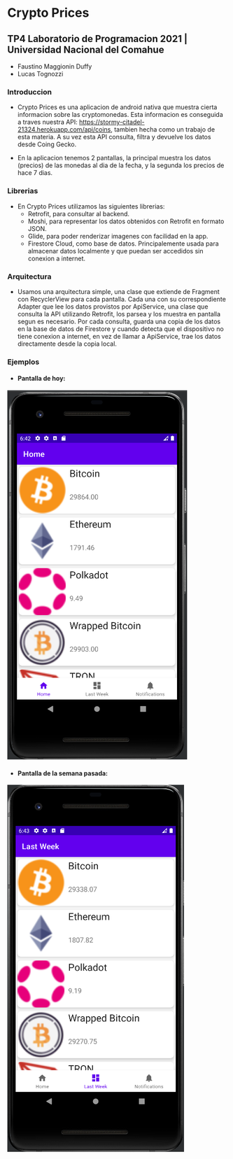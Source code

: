 # Crypto Prices
## TP4 Laboratorio de Programacion 2021 | Universidad Nacional del Comahue

* Faustino Maggionin Duffy
* Lucas Tognozzi

### Introduccion

* Crypto Prices es una aplicacion de android nativa que muestra cierta informacion sobre
  las cryptomonedas. Esta informacion es conseguida a traves nuestra API:
  https://stormy-citadel-21324.herokuapp.com/api/coins, tambien hecha como un trabajo de esta materia.
  A su vez esta API consulta, filtra y devuelve los datos desde Coing Gecko.
  
* En la aplicacion tenemos 2 pantallas, la principal muestra los datos (precios) de las monedas al
  dia de la fecha, y la segunda los precios de hace 7 dias. 
  
### Librerias

* En Crypto Prices utilizamos las siguientes librerias:
    * Retrofit, para consultar al backend.
    * Moshi, para representar los datos obtenidos con Retrofit en formato JSON.  
    * Glide, para poder renderizar imagenes con facilidad en la app.
    * Firestore Cloud, como base de datos. Principalemente usada para almacenar datos localmente y 
    que puedan ser accedidos sin conexion a internet.
      
### Arquitectura

* Usamos una arquitectura simple, una clase que extiende de Fragment con RecyclerView para cada 
  pantalla. Cada una con su correspondiente Adapter que lee los datos provistos por ApiService, una
  clase que consulta la API utilizando Retrofit, los parsea y los muestra en pantalla segun es 
  necesario. Por cada consulta, guarda una copia de los datos en la base de datos de Firestore y 
  cuando detecta que el dispositivo no tiene conexion a internet, en vez de llamar a ApiService, 
  trae los datos directamente desde la copia local.
  
### Ejemplos
* #### Pantalla de hoy:
![img.png](img.png)

* #### Pantalla de la semana pasada:
![img_1.png](img_1.png)